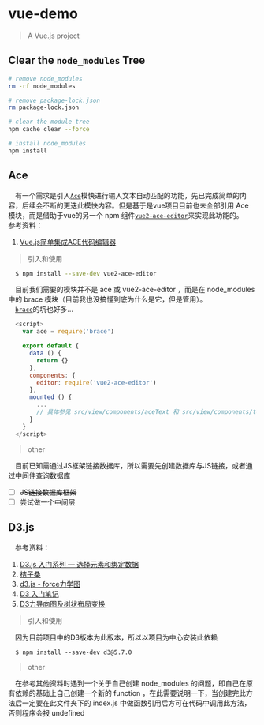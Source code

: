 # vue-demo

> A Vue.js project

## Clear the `node_modules` Tree

``` bash
# remove node_modules
rm -rf node_modules

# remove package-lock.json
rm package-lock.json

# clear the module tree
npm cache clear --force

# install node_modules
npm install
```

## Ace

&emsp;有一个需求是引入[`Ace`](https://github.com/ajaxorg/ace)模快进行输入文本自动匹配的功能，先已完成简单的内容，后续会不断的更迭此模快内容。但是基于是vue项目目前也未全部引用 Ace 模块，而是借助于vue的另一个 npm 组件[`vue2-ace-editor`](https://www.npmjs.com/package/vue2-ace-editor)来实现此功能的。
&emsp;参考资料：
  1. [Vue.js简单集成ACE代码编辑器](https://blog.csdn.net/YoshinoNanjo/article/details/82978668)

> 引入和使用

``` bash
  $ npm install --save-dev vue2-ace-editor
```

&emsp;目前我们需要的模块并不是 ace 或 vue2-ace-editor ，而是在 node_modules 中的 brace 模块（目前我也没搞懂到底为什么是它，但是管用）。<br />
&emsp;[`brace`](https://www.npmjs.com/package/brace)的坑也好多...

``` javascript
  <script>
    var ace = require('brace')

    export default {
      data () {
        return {}
      },
      components: {
        editor: require('vue2-ace-editor')
      },
      mounted () {
        ...
        // 具体参见 src/view/components/aceText 和 src/view/components/textAce
      }
    }
  </script>
```

> other

&emsp;目前已知需通过JS框架链接数据库，所以需要先创建数据库与JS链接，或者通过中间件查询数据库

- [ ] ~~JS链接数据库框架~~
- [ ] 尝试做一个中间层

## D3.js

&emsp;参考资料：

  1. [D3.js 入门系列 — 选择元素和绑定数据](https://www.cnblogs.com/tanlujia/p/6376686.html)
  2. [桔子桑](http://www.ecoblog.online/#/web/list?catid=6)
  3. [d3.js - force力学图](https://www.jianshu.com/p/cd618edc11a8)
  4. [D3 入门笔记](https://www.cnblogs.com/WEI-web/p/7209246.html)
  5. [D3力导向图及树状布局变换](https://blog.csdn.net/dlwbill/article/details/78083701)

> 引入和使用

&emsp;因为目前项目中的D3版本为此版本，所以以项目为中心安装此依赖
``` node
  $ npm install --save-dev d3@5.7.0
```

> other

&emsp;在参考其他资料时遇到一个关于自己创建 node_modules 的问题，即自己在原有依赖的基础上自己创建一个新的 function ，在此需要说明一下，当创建完此方法后一定要在此文件夹下的 index.js 中做函数引用后方可在代码中调用此方法，否则程序会报 undefined
